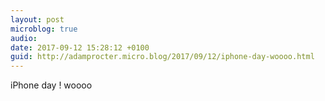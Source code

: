 ```yaml
---
layout: post
microblog: true
audio: 
date: 2017-09-12 15:28:12 +0100
guid: http://adamprocter.micro.blog/2017/09/12/iphone-day-woooo.html
---
```

iPhone day ! woooo
